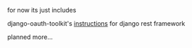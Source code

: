 for now its just includes

django-oauth-toolkit's [instructions](https://django-oauth-toolkit.readthedocs.io/en/latest/rest-framework/getting_started.html#) for django rest framework

planned more...

